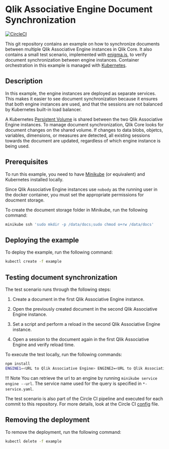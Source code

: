 # Qlik Associative Engine Document Synchronization

[![CircleCI](https://circleci.com/gh/qlik-oss/core-document-synchronization.svg?style=shield)](https://circleci.com/gh/qlik-oss/core-document-synchronization)

This git repository contains an example on how to synchronize documents between multiple Qlik Associative Engine instances in Qlik Core. It also contains a small test scenario, implemented with [enigma.js](https://github.com/qlik-oss/enigma.js/), to verify document synchronization between engine instances. Container orchestration in this example is managed with [Kubernetes]( https://kubernetes.io/).

## Description

In this example, the engine instances are deployed as separate services. This makes it easier to see document synchronization because it ensures that both engine instances are used, and that the sessions are not balanced by Kubernetes built-in load balancer.

A Kubernetes [Persistent Volume](https://kubernetes.io/docs/concepts/storage/persistent-volumes/) is shared between the two Qlik Associative Engine instances.
To manage document synchronization, Qlik Core looks for document changes on the shared volume. 
If changes to data blobs, objetcs, variables, dimensions, or measures are detected, all existing sessions towards the document are updated, regardless of which engine instance is being used.

## Prerequisites

To run this example, you need to have [Minikube](https://github.com/kubernetes/minikube) (or equivalent) and Kubernetes installed locally.

Since Qlik Associative Engine instances use `nobody` as the running user in the docker container,
you must set the appropriate permissions for doucment storage.

To create the document storage folder in Minikube, run the following command:

```sh
minikube ssh 'sudo mkdir -p /data/docs;sudo chmod o+rw /data/docs'
```

## Deploying the example

To deploy the example, run the following command:

```sh
kubectl create -f example
```

## Testing document synchronization

The test scenario runs through the following steps:

1. Create a document in the first Qlik Associative Engine instance.

1. Open the previously created document in the second Qlik Associative Engine instance.

1. Set a script and perform a reload in the second Qlik Associative Engine instance.

1. Open a session to the document again in the first Qlik Associative Engine and verify reload time.

To execute the test locally, run the following commands:

```sh
npm install
ENGINE1=<URL to Qlik Associative Engine> ENGINE2=<URL to Qlik Associative Engine> npm run test
```

!!! Note
    You can retrieve the url to an engine by running `minikube service engine --url`. The service name used for the query is specified       in `*-service.yaml`.

The test scenario is also part of the Circle CI pipeline and executed for each commit to this repository. For more details, look at the Circle CI [config](./.circleci/config.yml) file.

## Removing the deployment

To remove the deployment, run the following command:

```sh
kubectl delete -f example
```
